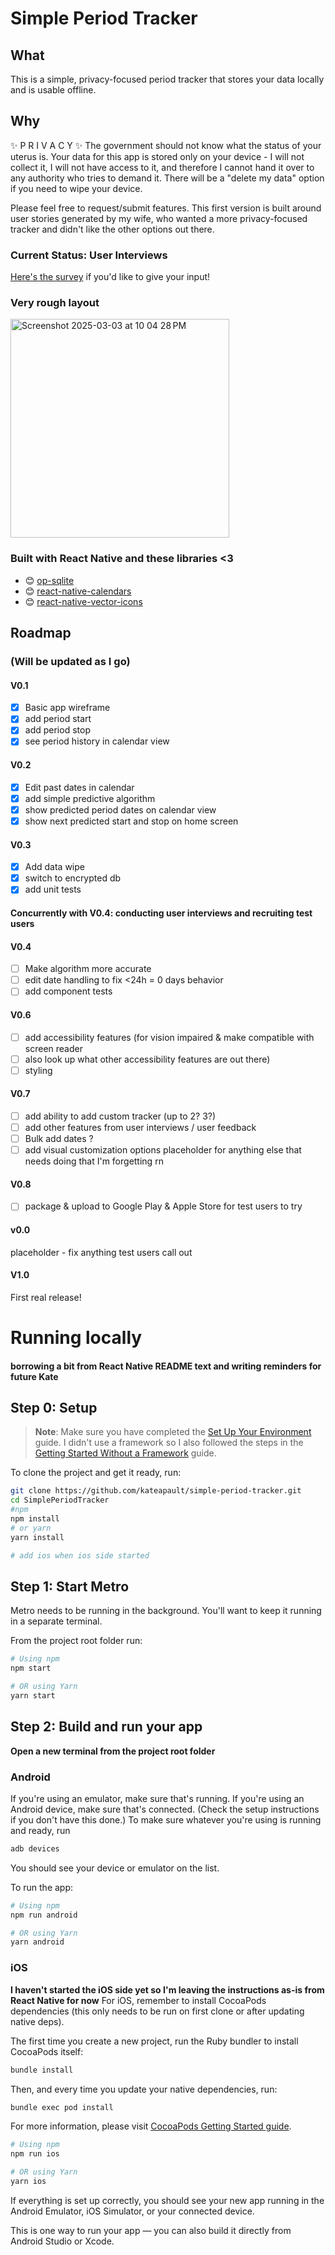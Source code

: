 # Simple Period Tracker

## What
This is a simple, privacy-focused period tracker that stores your data locally and is usable offline.

## Why
✨ P R I V A C Y ✨
The government should not know what the status of your uterus is. Your data for this app is stored only on your device - I will not collect it, I will not have access to it, and therefore I cannot hand it over to any authority who tries to demand it. There will be a "delete my data" option if you need to wipe your device.

Please feel free to request/submit features. This first version is built around user stories generated by my wife, who wanted a more privacy-focused tracker and didn't like the other options out there.

### Current Status: User Interviews 
[Here's the survey](https://www.google.com/url?sa=t&source=web&rct=j&opi=89978449&url=https://oblador.github.io/react-native-vector-icons/&ved=2ahUKEwiYk6Wfue-LAxWfM1kFHWicAn8QFnoECAkQAQ&usg=AOvVaw2wrRHIDlA6X57qCArk1N2I) if you'd like to give your input!

### Very rough layout
<img width="350" alt="Screenshot 2025-03-03 at 10 04 28 PM" src="https://github.com/user-attachments/assets/9cf23445-f909-4ae0-81fa-07acf62d3de4" />

### Built with React Native and these libraries <3
- 😊 [op-sqlite](https://github.com/OP-Engineering/op-sqlite#readme)
- 😊 [react-native-calendars](https://github.com/wix/react-native-calendars#readme)
- 😊 [react-native-vector-icons](https://oblador.github.io/react-native-vector-icons#readme)


## Roadmap
### (Will be updated as I go)
#### V0.1
- [x] Basic app wireframe
- [x] add period start
- [x] add period stop
- [x] see period history in calendar view 

#### V0.2
- [x] Edit past dates in calendar
- [x] add simple predictive algorithm
- [x] show predicted period dates on calendar view 
- [x] show next predicted start and stop on home screen

#### V0.3
- [x] Add data wipe
- [x] switch to encrypted db
- [x] add unit tests

#### Concurrently with V0.4: conducting user interviews and recruiting test users

#### V0.4
-[ ] Make algorithm more accurate
-[ ] edit date handling to fix <24h = 0 days behavior
-[ ] add component tests

#### V0.6
-[ ] add accessibility features (for vision impaired & make compatible with screen reader
-[ ] also look up what other accessibility features are out there)
-[ ] styling

#### V0.7 
-[ ] add ability to add custom tracker (up to 2? 3?)
-[ ] add other features from user interviews / user feedback
-[ ] Bulk add dates ?
-[ ] add visual customization options
placeholder for anything else that needs doing that I'm forgetting rn

#### V0.8
-[ ] package & upload to Google Play & Apple Store for test users to try

#### v0.0
placeholder - fix anything test users call out

#### V1.0
First real release!



# Running locally
#### borrowing a bit from React Native README text and writing reminders for future Kate
## Step 0: Setup
> **Note**: Make sure you have completed the [Set Up Your Environment](https://reactnative.dev/docs/set-up-your-environment) guide. I didn't use a framework so I also followed the steps in the [Getting Started Without a Framework](https://reactnative.dev/docs/getting-started-without-a-framework) guide.

To clone the project and get it ready, run:
```sh
git clone https://github.com/kateapault/simple-period-tracker.git
cd SimplePeriodTracker
#npm
npm install
# or yarn
yarn install

# add ios when ios side started
```


## Step 1: Start Metro
Metro needs to be running in the background. You'll want to keep it running in a separate terminal. 

From the project root folder run:
```sh
# Using npm
npm start

# OR using Yarn
yarn start
```

## Step 2: Build and run your app
**Open a new terminal from the project root folder**

### Android
If you're using an emulator, make sure that's running. If you're using an Android device, make sure that's connected. (Check the setup instructions if you don't have this done.) To make sure whatever you're using is running and ready, run
```sh
adb devices
```

You should see your device or emulator on the list.

To run the app:
```sh
# Using npm
npm run android

# OR using Yarn
yarn android
```

### iOS
**I haven't started the iOS side yet so I'm leaving the instructions as-is from React Native for now**
For iOS, remember to install CocoaPods dependencies (this only needs to be run on first clone or after updating native deps).

The first time you create a new project, run the Ruby bundler to install CocoaPods itself:

```sh
bundle install
```

Then, and every time you update your native dependencies, run:

```sh
bundle exec pod install
```

For more information, please visit [CocoaPods Getting Started guide](https://guides.cocoapods.org/using/getting-started.html).

```sh
# Using npm
npm run ios

# OR using Yarn
yarn ios
```

If everything is set up correctly, you should see your new app running in the Android Emulator, iOS Simulator, or your connected device.

This is one way to run your app — you can also build it directly from Android Studio or Xcode.
